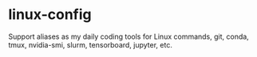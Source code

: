 # linux-config

Support aliases as my daily coding tools for Linux commands, git, conda, tmux, nvidia-smi, slurm, tensorboard, jupyter, etc. 
